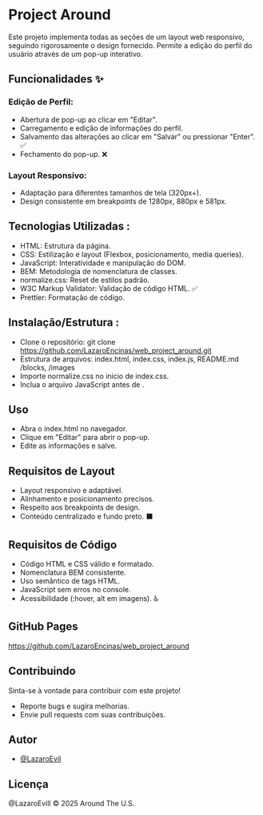 
# Project Around  

Este projeto implementa todas as seções de um layout web responsivo, seguindo rigorosamente o design fornecido. Permite a edição do perfil do usuário através de um pop-up interativo.

## Funcionalidades ✨
### Edição de Perfil:
- Abertura de pop-up ao clicar em "Editar".
- Carregamento e edição de informações do perfil.
- Salvamento das alterações ao clicar em "Salvar" ou pressionar "Enter". ✅
- Fechamento do pop-up. ❌
### Layout Responsivo:
- Adaptação para diferentes tamanhos de tela (320px+).
- Design consistente em breakpoints de 1280px, 880px e 581px.
## Tecnologias Utilizadas :
- HTML: Estrutura da página.
- CSS: Estilização e layout (Flexbox, posicionamento, media queries).
- JavaScript: Interatividade e manipulação do DOM.
- BEM: Metodologia de nomenclatura de classes. ️
- normalize.css: Reset de estilos padrão.
- W3C Markup Validator: Validação de código HTML. ✅
- Prettier: Formatação de código.
## Instalação/Estrutura :

- Clone o repositório: git clone https://github.com/LazaroEncinas/web_project_around.git
- Estrutura de arquivos:
index.html, index.css, index.js, README.md
/blocks, /images ️
- Importe normalize.css no início de index.css.
- Inclua o arquivo JavaScript antes de </body>.
## Uso

- Abra o index.html no navegador.
- Clique em "Editar" para abrir o pop-up. ️
- Edite as informações e salve.
## Requisitos de Layout

- Layout responsivo e adaptável.
- Alinhamento e posicionamento precisos.
- Respeito aos breakpoints de design.
- Conteúdo centralizado e fundo preto. ⬛
## Requisitos de Código

- Código HTML e CSS válido e formatado.
- Nomenclatura BEM consistente. ️
- Uso semântico de tags HTML.
- JavaScript sem erros no console.
- Acessibilidade (:hover, alt em imagens). ♿
## GitHub Pages 

https://github.com/LazaroEncinas/web_project_around
## Contribuindo

Sinta-se à vontade para contribuir com este projeto!

- Reporte bugs e sugira melhorias.
- Envie pull requests com suas contribuições.


## Autor

- [@LazaroEvil](https://github.com/LazaroEncinas)


## Licença

@LazaroEvill © 2025 Around The U.S.

